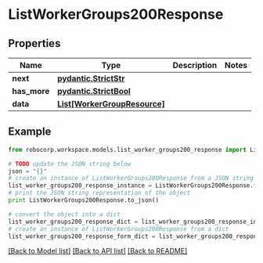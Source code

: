 # ListWorkerGroups200Response


## Properties
Name | Type | Description | Notes
------------ | ------------- | ------------- | -------------
**next** | [**pydantic.StrictStr**](Next.md) |  | 
**has_more** | [**pydantic.StrictBool**](HasMore.md) |  | 
**data** | [**List[WorkerGroupResource]**](WorkerGroupResource.md) |  | 

## Example

```python
from robocorp.workspace.models.list_worker_groups200_response import ListWorkerGroups200Response

# TODO update the JSON string below
json = "{}"
# create an instance of ListWorkerGroups200Response from a JSON string
list_worker_groups200_response_instance = ListWorkerGroups200Response.from_json(json)
# print the JSON string representation of the object
print ListWorkerGroups200Response.to_json()

# convert the object into a dict
list_worker_groups200_response_dict = list_worker_groups200_response_instance.to_dict()
# create an instance of ListWorkerGroups200Response from a dict
list_worker_groups200_response_form_dict = list_worker_groups200_response.from_dict(list_worker_groups200_response_dict)
```
[[Back to Model list]](../README.md#documentation-for-models) [[Back to API list]](../README.md#documentation-for-api-endpoints) [[Back to README]](../README.md)


